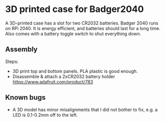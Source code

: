 # 3D printed case for Badger2040

A 3D-printed case has a slot for two CR2032 batteries. Badger 2040 runs
on RPi 2040. It is energy efficient, and batteries should last for a
long time. Also comes with a battery toggle switch to shut everything down.

## Assembly

Steps:
- 3D print top and bottom panels. PLA plastic is good enough.
- Disassemble & attach a 2xCR2032 battery holder
  https://www.adafruit.com/product/783

## Known bugs

- A 3D model has minor misalignments that I did not bother to fix,
  e.g. a LED is 0.1-0.2mm off to the left.
